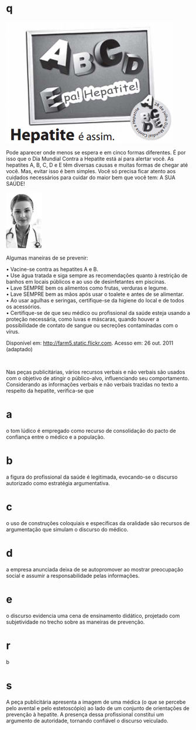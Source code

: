 # q
![](2f5bab62-cec2-ad62-2d86-048021645ceb.png)

Pode aparecer onde menos se espera e em cinco formas diferentes. É por isso que o Dia Mundial Contra a Hepatite está aí para alertar você. As hepatites A, B, C, D e E têm diversas causas e muitas formas de chegar até você. Mas, evitar isso é bem simples. Você só precisa ficar atento aos cuidados necessários para cuidar do maior bem que você tem: A SUA SAÚDE!

![](02aa510b-b596-6379-18a1-2b9e095becb7.png)

Algumas maneiras de se prevenir:

• Vacine-se contra as hepatites A e B.\
• Use água tratada e siga sempre as recomendações quanto à restrição de banhos em locais públicos e ao uso de desinfetantes em piscinas.\
• Lave SEMPRE bem os alimentos como frutas, verduras e legume.\
• Lave SEMPRE bem as mãos após usar o toalete e antes de se alimentar.\
• Ao usar agulhas e seringas, certifique-se da higiene do local e de todos os acessórios.\
• Certifique-se de que seu médico ou profissional da saúde esteja usando a proteção necessária, como luvas e máscaras, quando houver a possibilidade de contato de sangue ou secreções contaminadas com o vírus.

Disponível em: http://farm5.static.flickr.com. Acesso em: 26 out. 2011 (adaptado)

 

Nas peças publicitárias, vários recursos verbais e não verbais são usados com o objetivo de atingir o público-alvo, influenciando seu comportamento. Considerando as informações verbais e não verbais trazidas no texto a respeito da hepatite, verifica-se que

# a
o tom lúdico é empregado como recurso de consolidação do pacto de confiança entre o médico e a população.

# b
a figura do profissional da saúde é legitimada, evocando-se o discurso autorizado como estratégia argumentativa.

# c
o uso de construções coloquiais e específicas da oralidade são recursos de argumentação que simulam o discurso do médico.

# d
a empresa anunciada deixa de se autopromover ao mostrar preocupação social e assumir a responsabilidade pelas informações.

# e
o discurso evidencia uma cena de ensinamento didático, projetado com subjetividade no trecho sobre as maneiras de prevenção.

# r
b

# s
A peça publicitária apresenta a imagem de uma médica (o que se percebe pelo avental e pelo estetoscópio) ao lado de um conjunto de orientações de prevenção à hepatite. A presença dessa profissional constitui um argumento de autoridade, tornando confiável o discurso veiculado.
